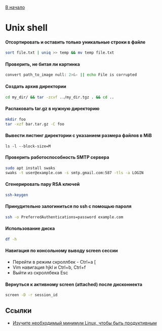 [В начало](README.md)

# Unix shell

#### Отсортировать и оставить только уникальные строки в файле
```sh
sort file.txt | uniq >> temp && mv temp file.txt
```

#### Проверить, не битая ли картинка
```sh
convert path_to_image null: 2>&- || echo File is corrupted
```

#### Создать архив директории
```sh
cd my_dir/ && tar -zcvf ../my_dir.tgz . && cd ..
```

#### Распаковать tar.gz в нужную директорию
```sh
mkdir foo
tar -xzf bar.tar.gz -C foo
```

#### Вывести листинг директории с указанием размера файлов в MiB
```
ls -l --block-size=M
```

#### Проверить работоспособность SMTP сервера
```sh
sudo apt install swaks
swaks -t user@example.com -s smtp.gmail.com:587 -tls -a LOGIN
```

#### Сгенерировать пару RSA ключей
```sh
ssh-keygen
```

#### Принудительно залогиниться по ssh с помощью пароля
```sh
ssh -o PreferredAuthentications=password example.com
```

#### Использование диска
```sh
df -h
```

#### Навигация по консольному выводу screen сессии
- Перейти в режим скроллбек - Ctrl+a [
- Vim навигация hjkl и Ctrl+b, Ctrl+f
- Выйти из скроллбека Esc

#### Вернуться к активному screen (attached) после дисконнекта
```sh
screen -D -r session_id
```

## Ссылки
- [Изучите необходимый минимум Linux, чтобы быть продуктивным](https://ru.hexlet.io/blog/posts/basic-linux-productivity)
